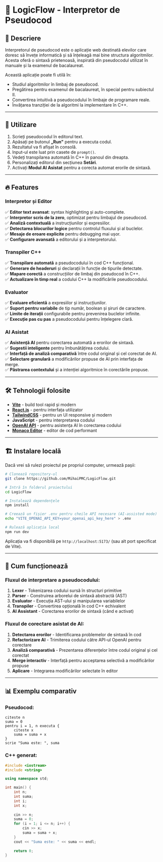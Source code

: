 # 📜 LogicFlow - Interpretor de Pseudocod

## 📌 Descriere
Interpretorul de pseudocod este o aplicație web destinată elevilor care doresc să învețe informatică și să înțeleagă mai bine structura algoritmilor. Acesta oferă o sintaxă prietenoasă, inspirată din pseudocodul utilizat în manuale și la examenul de bacalaureat.

Această aplicație poate fi utilă în:
- Studiul algoritmilor în limbaj de pseudocod.
- Pregătirea pentru examenul de bacalaureat, în special pentru subiectul II.
- Convertirea intuitivă a pseudocodului în limbaje de programare reale.
- Învățarea tranziției de la algoritmi la implementare în C++.

---

## 🚀 Utilizare
1. Scrieți pseudocodul în editorul text.
2. Apăsați pe butonul **„Run"** pentru a executa codul.
3. Rezultatul va fi afișat în consolă.
4. Input-ul este luat prin casete de `prompt()`.
5. Vedeți transpilarea automată în C++ în panoul din dreapta.
6. Personalizați editorul din secțiunea **Setări**.
7. Activați **Modul AI Asistat** pentru a corecta automat erorile de sintaxă.

---

## 🔥 Features

### Interpretor și Editor
✅ **Editor text avansat**: syntax highlighting și auto-complete. <br>
✅ **Interpretor scris de la zero**, optimizat pentru limbajul de pseudocod.<br>
✅ **Analiză contextuală** a instrucțiunilor și expresiilor.<br>
✅ **Detectarea blocurilor logice** pentru controlul fluxului și al buclelor.<br>
✅ **Mesaje de eroare explicite** pentru debugging mai ușor.<br>
✅ **Configurare avansată** a editorului și a interpretorului.<br>

### Transpiler C++
✅ **Transpilare automată** a pseudocodului în cod C++ funcțional.<br>
✅ **Generare de headeruri** și declarații în funcție de tipurile detectate.<br>
✅ **Mapare corectă** a construcțiilor de limbaj din pseudocod în C++.<br>
✅ **Actualizare în timp real** a codului C++ la modificările pseudocodului.<br>

### Evaluator
✅ **Evaluare eficientă** a expresiilor și instrucțiunilor.<br>
✅ **Suport pentru variabile** de tip număr, boolean și șiruri de caractere.<br>
✅ **Limite de iterații** configurabile pentru prevenirea buclelor infinite.<br>
✅ **Execuție pas cu pas** a pseudocodului pentru înțelegere clară.<br>

### AI Asistat
✅ **Asistență AI** pentru corectarea automată a erorilor de sintaxă.<br>
✅ **Sugestii inteligente** pentru îmbunătățirea codului.<br>
✅ **Interfață de analiză comparativă** între codul original și cel corectat de AI.<br>
✅ **Selectare granulară** a modificărilor propuse de AI prin interfața de merge.<br>
✅ **Păstrarea contextului** și a intenției algoritmice în corectările propuse.<br>

---

## 🛠 Tehnologii folosite
- **[Vite](https://vitejs.dev/)** - build tool rapid și modern
- **[React.js](https://react.dev/)** - pentru interfața utilizator
- **[TailwindCSS](https://tailwindcss.com/)** - pentru un UI responsive și modern
- **JavaScript** - pentru interpretarea codului
- **[OpenAI API](https://openai.com/)** - pentru asistența AI în corectarea codului
- **[Monaco Editor](https://microsoft.github.io/monaco-editor/)** - editor de cod performant

---

## 🏗 Instalare locală
Dacă vrei să rulezi proiectul pe propriul computer, urmează pașii:

```bash
# Clonează repository-ul
git clone https://github.com/MihaiPMC/LogicFlow.git

# Intră în folderul proiectului
cd LogicFlow

# Instalează dependențele
npm install

# Creează un fișier .env pentru cheile API necesare (AI-assisted mode)
echo "VITE_OPENAI_API_KEY=your_openai_api_key_here" > .env

# Rulează aplicația local
npm run dev
```

Aplicația va fi disponibilă pe `http://localhost:5173/` (sau alt port specificat de Vite).

---

## 🧩 Cum funcționează

### Fluxul de interpretare a pseudocodului:
1. **Lexer** - Tokenizarea codului sursă în structuri primitive
2. **Parser** - Construirea arborelui de sintaxă abstractă (AST)
3. **Evaluator** - Execuția AST-ului și manipularea variabilelor
4. **Transpiler** - Convertirea opțională în cod C++ echivalent
5. **AI Assistant** - Corectarea erorilor de sintaxă (când e activat)

### Fluxul de corectare asistat de AI:
1. **Detectarea erorilor** - Identificarea problemelor de sintaxă în cod
2. **Refactorizare AI** - Trimiterea codului către API-ul OpenAI pentru corectare
3. **Analiză comparativă** - Prezentarea diferențelor între codul original și cel corectat
4. **Merge interactiv** - Interfață pentru acceptarea selectivă a modificărilor propuse
5. **Aplicare** - Integrarea modificărilor selectate în editor

---

## 📊 Exemplu comparativ

### Pseudocod:
```
citeste n
suma = 0
pentru i = 1, n executa {
    citeste x
    suma = suma + x
}
scrie "Suma este: ", suma
```

### C++ generat:
```cpp
#include <iostream>
#include <string>

using namespace std;

int main() {
    int n;
    int suma;
    int i;
    int x;
    
    cin >> n;
    suma = 0;
    for (i = 1; i <= n; i++) {
        cin >> x;
        suma = suma + x;
    }
    cout << "Suma este: " << suma << endl;
    
    return 0;
}
```
